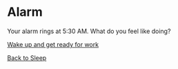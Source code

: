 # Alarm

Your alarm rings at 5:30 AM. What do you feel like doing?

[Wake up and get ready for work](work.md)

[Back to Sleep](late-to-work.md)
